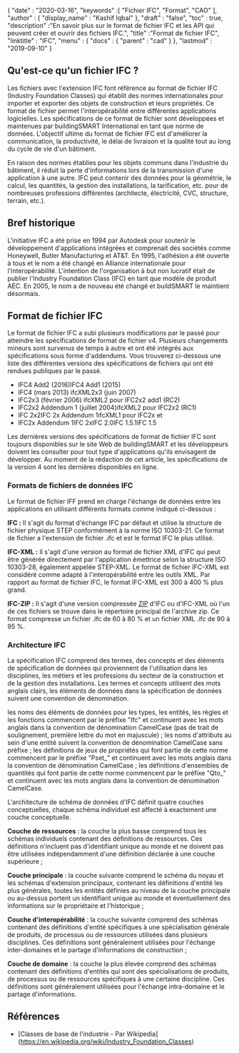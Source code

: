 {
  "date" : "2020-03-16",
  "keywords" :[ "Fichier IFC", "Format", "CAO" ],
  "author" : {
    "display_name" : "Kashif Iqbal"
},
  "draft" : "false",
  "toc" : true,
  "description" :"En savoir plus sur le format de fichier IFC et les API qui peuvent créer et ouvrir des fichiers IFC.",
  "title" :"Format de fichier IFC",
  "linktitle" : "IFC",
  "menu" : {
    "docs" : {
      "parent" : "cad"
}
},
  "lastmod" : "2019-09-10"
}

## Qu'est-ce qu'un fichier IFC ?

Les fichiers avec l'extension IFC font référence au format de fichier IFC (Industry Foundation Classes) qui établit des normes internationales pour importer et exporter des objets de construction et leurs propriétés. Ce format de fichier permet l'interopérabilité entre différentes applications logicielles. Les spécifications de ce format de fichier sont développées et maintenues par buildingSMART International en tant que norme de données. L'objectif ultime du format de fichier IFC est d'améliorer la communication, la productivité, le délai de livraison et la qualité tout au long du cycle de vie d'un bâtiment.

En raison des normes établies pour les objets communs dans l'industrie du bâtiment, il réduit la perte d'informations lors de la transmission d'une application à une autre. IFC peut contenir des données pour la géométrie, le calcul, les quantités, la gestion des installations, la tarification, etc. pour de nombreuses professions différentes (architecte, électricité, CVC, structure, terrain, etc.).

## Bref historique ##

L'initiative IFC a été prise en 1994 par Autodesk pour soutenir le développement d'applications intégrées et comprenait des sociétés comme Honeywell, Butler Manufacturing et AT&T. En 1995, l'adhésion a été ouverte à tous et le nom a été changé en Alliance internationale pour l'interopérabilité. L'intention de l'organisation à but non lucratif était de publier l'Industry Foundation Class (IFC) en tant que modèle de produit AEC. En 2005, le nom a de nouveau été changé et buildSMART le maintient désormais.

## Format de fichier IFC ##

Le format de fichier IFC a subi plusieurs modifications par le passé pour atteindre les spécifications de format de fichier v4. Plusieurs changements mineurs sont survenus de temps à autre et ont été intégrés aux spécifications sous forme d'addendums. Vous trouverez ci-dessous une liste des différentes versions des spécifications de fichiers qui ont été rendues publiques par le passé.

* IFC4 Add2 (2016)IFC4 Add1 (2015)
* IFC4 (mars 2013) ifcXML2x3 (juin 2007)
* IFC2x3 (février 2006) ifcXML2 pour IFC2x2 add1 (RC2)
* IFC2x2 Addendum 1 (juillet 2004)ifcXML2 pour IFC2x2 (RC1)
* IFC 2x2IFC 2x Addendum 1ifcXML1 pour IFC2x et
* IFC2x Addendum 1IFC 2xIFC 2.0IFC 1.5.1IFC 1.5

Les dernières versions des spécifications de format de fichier IFC sont toujours disponibles sur le site Web de buildingSMART et les développeurs doivent les consulter pour tout type d'applications qu'ils envisagent de développer. Au moment de la rédaction de cet article, les spécifications de la version 4 sont les dernières disponibles en ligne.

### Formats de fichiers de données IFC ###

Le format de fichier IFF prend en charge l'échange de données entre les applications en utilisant différents formats comme indiqué ci-dessous :

**IFC :** Il s'agit du format d'échange IFC par défaut et utilise la structure de fichier physique STEP conformément à la norme ISO 10303-21. Ce format de fichier a l'extension de fichier .ifc et est le format IFC le plus utilisé.

**IFC-XML :** Il s'agit d'une version au format de fichier XML d'IFC qui peut être générée directement par l'application émettrice selon la structure ISO 10303-28, également appelée STEP-XML. Le format de fichier IFC-XML est considéré comme adapté à l'interopérabilité entre les outils XML. Par rapport au format de fichier IFC, le format IFC-XML est 300 à 400 % plus grand.

**IFC-ZIP :** Il s'agit d'une version compressée [ZIP](/fr/compression/zip/) d'IFC ou d'IFC-XML où l'un de ces fichiers se trouve dans le répertoire principal de l'archive zip. Ce format compresse un fichier .ifc de 60 à 80 % et un fichier XML .ifc de 90 à 95 %.

### Architecture IFC ###

La spécification IFC comprend des termes, des concepts et des éléments de spécification de données qui proviennent de l'utilisation dans les disciplines, les métiers et les professions du secteur de la construction et de la gestion des installations. Les termes et concepts utilisent des mots anglais clairs, les éléments de données dans la spécification de données suivent une convention de dénomination.

les noms des éléments de données pour les types, les entités, les règles et les fonctions commencent par le préfixe "Ifc" et continuent avec les mots anglais dans la convention de dénomination CamelCase (pas de trait de soulignement, première lettre du mot en majuscule) ; les noms d'attributs au sein d'une entité suivent la convention de dénomination CamelCase sans préfixe ; les définitions de jeux de propriétés qui font partie de cette norme commencent par le préfixe "Pset_" et continuent avec les mots anglais dans la convention de dénomination CamelCase ; les définitions d'ensembles de quantités qui font partie de cette norme commencent par le préfixe "Qto_" et continuent avec les mots anglais dans la convention de dénomination CamelCase.

L'architecture de schéma de données d'IFC définit quatre couches conceptuelles, chaque schéma individuel est affecté à exactement une couche conceptuelle.

**Couche de ressources** : la couche la plus basse comprend tous les schémas individuels contenant des définitions de ressources. Ces définitions n'incluent pas d'identifiant unique au monde et ne doivent pas être utilisées indépendamment d'une définition déclarée à une couche supérieure ;

**Couche principale** : la couche suivante comprend le schéma du noyau et les schémas d'extension principaux, contenant les définitions d'entité les plus générales, toutes les entités définies au niveau de la couche principale ou au-dessus portent un identifiant unique au monde et éventuellement des informations sur le propriétaire et l'historique ;

**Couche d'interopérabilité** : la couche suivante comprend des schémas contenant des définitions d'entité spécifiques à une spécialisation générale de produits, de processus ou de ressources utilisées dans plusieurs disciplines. Ces définitions sont généralement utilisées pour l'échange inter-domaines et le partage d'informations de construction ;

**Couche de domaine** : la couche la plus élevée comprend des schémas contenant des définitions d'entités qui sont des spécialisations de produits, de processus ou de ressources spécifiques à une certaine discipline. Ces définitions sont généralement utilisées pour l'échange intra-domaine et le partage d'informations.

## Références ##

* [Classes de base de l'industrie - Par Wikipedia] (https://en.wikipedia.org/wiki/Industry_Foundation_Classes)

